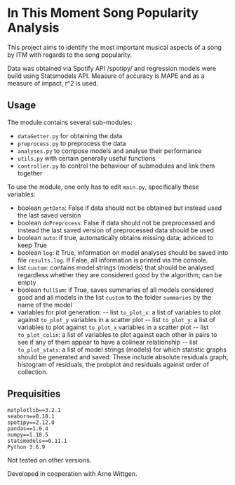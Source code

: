 # In This Moment Song Popularity Analysis
This project aims to identify the most important musical aspects of a song by ITM with regards to the song popularity.

Data was obtained via Spotify API /spotipy/ and regression models were build using Statsmodels API. Measure of accuracy
is MAPE and as a measure of impact, r^2 is used.

## Usage
The module contains several sub-modules:
- `dataGetter.py` for obtaining the data
- `preprocess.py` to preprocess the data
- `analyses.py` to compose models and analyse their performance
- `utils.py` with certain generally useful functions
- `controller.py` to control the behaviour of submodules and link them together

To use the module, one only has to edit `main.py`, specifically these variables:
- boolean `getData`: False if data should not be obtained but instead used the last saved version
- boolean `doPreprocess`: False if data should not be preprocessed and instead the last saved version of preprocessed data should be used
- boolean `auto`: if true, automatically obtains missing data; adviced to keep True
- boolean `log`: it True, information on model analyses should be saved into file `results.log`. If False, all information is printed via the console.
- list `custom`: contains model strings (models) that should be analysed regardless whether they are considered good by the algorithm; can be empty
- boolean `fullSum`: if True, saves summaries of all models considered good and all models in the list `custom` to the folder `summaries` by the name of the model
- variables for plot generation:
-- list `to_plot_x`: a list of variables to plot against `to_plot_y` variables in a scatter plot
-- list `to_plot_y`: a list of variables to plot against `to_plot_x` variables in a scatter plot
-- list `to_plot_colin`: a list of variables to plot against each other in pairs to see if any of them appear to have a colinear relationship
-- list `to_plot_stats`: a list of model strings (models) for which statistic graphs should be generated and saved. These include absolute residuals graph, histogram of residuals, the probplot and residuals against order of collection.

## Prequisities
```
matplotlib==3.2.1
seaborn==0.10.1
spotipy==2.12.0
pandas==1.0.4
numpy==1.18.5
statsmodels==0.11.1
Python 3.6.9
```
Not tested on other versions.

Developed in cooperation with Arne Wittgen.